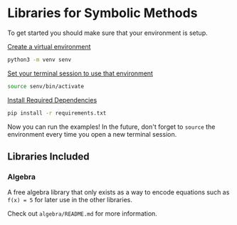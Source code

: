# Libraries for Symbolic Methods

To get started you should make sure that your environment is setup.

<u>Create a virtual environment</u>

```bash
python3 -m venv senv
```

<u>Set your terminal session to use that environment</u>

```bash
source senv/bin/activate
```

<u>Install Required Dependencies</u>

```bash
pip install -r requirements.txt
```

Now you can run the examples! In the future, don't forget to `source` the environment every time you open a new terminal session.

## Libraries Included

### Algebra

A free algebra library that only exists as a way to encode equations such as `f(x) = 5` for later use in the other libraries.

Check out `algebra/README.md` for more information.